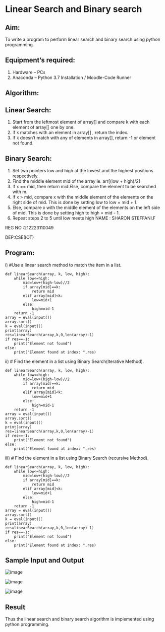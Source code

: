 # Linear Search and Binary search
## Aim:
To write a program to perform linear search and binary search using python programming.
## Equipment’s required:
1.	Hardware – PCs
2.	Anaconda – Python 3.7 Installation / Moodle-Code Runner
## Algorithm:
## Linear Search:
1.	Start from the leftmost element of array[] and compare k with each element of array[] one by one.
2.	If k matches with an element in array[] , return the index.
3.	If k doesn’t match with any of elements in array[], return -1 or element not found.
## Binary Search:
1.	Set two pointers low and high at the lowest and the highest positions respectively.
2.	Find the middle element mid of the array ie. arr[(low + high)/2]
3.	If x == mid, then return mid.Else, compare the element to be searched with m.
4.	If x > mid, compare x with the middle element of the elements on the right side of mid. This is done by setting low to low = mid + 1.
5.	Else, compare x with the middle element of the elements on the left side of mid. This is done by setting high to high = mid - 1.
7.	Repeat steps 2 to 5 until low meets high
NAME : SHARON STEFFANI.F

REG NO :212223110049

DEP:CSE(IOT)

## Program:
i)	#Use a linear search method to match the item in a list.
```
def linearSearch(array, k, low, high):
    while low<=high:
        mid=low+(high-low)//2
        if array[mid]==k:
            return mid
        elif array[mid]<k:
            low=mid+1
        else:
            high=mid-1
    return -1
array = eval(input())
array.sort()
k = eval(input()) 
print(array)
res=linearSearch(array,k,0,len(array)-1)
if res==-1:
    print("Element not found")
else:
    print("Element found at index: ",res)

```
ii)	# Find the element in a list using Binary Search(Iterative Method).
```
def linearSearch(array, k, low, high):
    while low<=high:
        mid=low+(high-low)//2
        if array[mid]==k:
            return mid
        elif array[mid]<k:
            low=mid+1
        else:
            high=mid-1
    return -1
array = eval(input())
array.sort()
k = eval(input()) 
print(array)
res=linearSearch(array,k,0,len(array)-1)
if res==-1:
    print("Element not found")
else:
    print("Element found at index: ",res)

```
iii)	# Find the element in a list using Binary Search (recursive Method).
```
def linearSearch(array, k, low, high):
    while low<=high:
        mid=low+(high-low)//2
        if array[mid]==k:
            return mid
        elif array[mid]<k:
            low=mid+1
        else:
            high=mid-1
    return -1
array = eval(input())
array.sort()
k = eval(input()) 
print(array)
res=linearSearch(array,k,0,len(array)-1)
if res==-1:
    print("Element not found")
else:
    print("Element found at index: ",res)

```
## Sample Input and Output

![image](https://github.com/Sharonsteffani2005/Search-Algorithms/assets/144979934/6a795501-7932-45fd-ab98-16c48717a36a)


![image](https://github.com/Sharonsteffani2005/Search-Algorithms/assets/144979934/385c1fec-f17d-467f-85b9-075ee4ed651e)


![image](https://github.com/Sharonsteffani2005/Search-Algorithms/assets/144979934/2487d64f-c0c8-48e8-9bf6-d3b9f5a1d961)


## Result
Thus the linear search and binary search algorithm is implemented using python programming.
